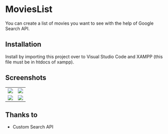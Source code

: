 # MoviesList
You can create a list of movies you want to see with the help of Google Search API.

## Installation
Install by importing this project over to Visual Studio Code and XAMPP (this file must be in htdocs of xampp).

## Screenshots 
|  | |
|------------|------------|
| [![](https://github.com/nancyadam24/MoviesList/assets/125753878/773410ef-9444-4f81-9f34-261a4cf05f61)](https://github.com/nancyadam24/MoviesList/assets/125753878/773410ef-9444-4f81-9f34-261a4cf05f61) | [![](https://github.com/nancyadam24/MoviesList/assets/125753878/23ab4c33-e340-446b-9aff-959df2d9f6e7)](https://github.com/nancyadam24/MoviesList/assets/125753878/23ab4c33-e340-446b-9aff-959df2d9f6e7) |
| [![](https://github.com/nancyadam24/MoviesList/assets/125753878/abe3f657-14e2-4a40-af6f-28ee21538e9a)](https://github.com/nancyadam24/MoviesList/assets/125753878/abe3f657-14e2-4a40-af6f-28ee21538e9a) | [![](https://github.com/nancyadam24/MoviesList/assets/125753878/e6d0f180-0055-45eb-8d5a4c8ff0b0a47e)](https://github.com/nancyadam24/MoviesList/assets/125753878/e6d0f180-0055-45eb-8d5a4c8ff0b0a47e) |

## Thanks to
- Custom Search API



